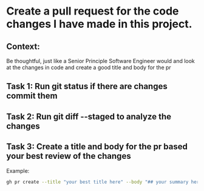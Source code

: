 # Create a pull request for the code changes I have made in this project.

## Context:
Be thoughtful, just like a Senior Principle Software Engineer would and look at the changes in code and create a good title and body for the pr 

## Task 1: Run git status if there are changes commit them  

## Task 2: Run git diff --staged to analyze the changes

## Task 3: Create a title and body for the pr based your best review of the changes

Example:
```bash
gh pr create --title "your best title here" --body "## your summary here"
```
